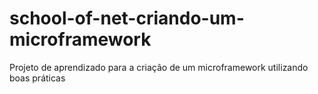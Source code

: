 # school-of-net-criando-um-microframework
Projeto de aprendizado para a criação de um microframework utilizando boas práticas
